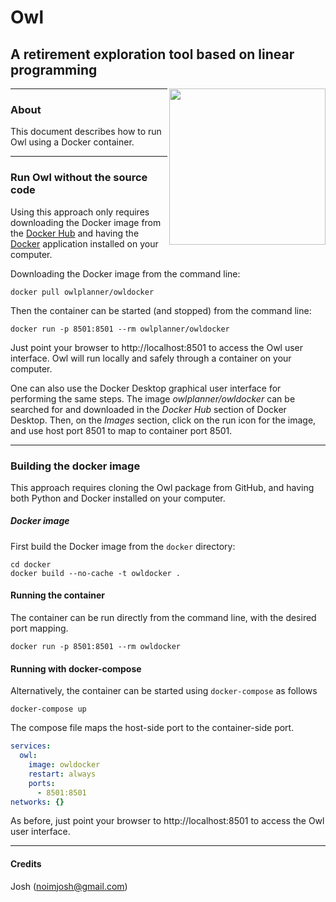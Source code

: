 # Owl

## A retirement exploration tool based on linear programming

<img align=right src="https://raw.github.com/mdlacasse/Owl/main/docs/images/owl.png" width="250">

------------------------------------------------------------------------------------
### About
This document describes how to run Owl using a Docker container.

------------------------------------------------------------------------------------
### Run Owl without the source code
Using this approach only requires downloading the Docker image from
the [Docker Hub](http://hub.docker.com) and having the [Docker](http://docker.com)
application installed on your computer.

Downloading the Docker image from the command line:
```
docker pull owlplanner/owldocker
```
Then the container can be started (and stopped) from the command line:
```
docker run -p 8501:8501 --rm owlplanner/owldocker
```

Just point your browser to http://localhost:8501 to access the Owl user interface.
Owl will run locally and safely through a container on your computer.

One can also use the Docker Desktop graphical user interface for performing the same steps.
The image *owlplanner/owldocker* can be searched for and downloaded in the 
*Docker Hub* section of Docker Desktop. Then, on the *Images* section,
click on the run icon for the image, and use host port 8501 to map to container port 8501.

------------------------------------------------------------------------------------
### Building the docker image
This approach requires cloning the Owl package from GitHub,
and having both Python and Docker installed on your computer.

##### Docker image
First build the Docker image from the `docker` directory:
```shell
cd docker
docker build --no-cache -t owldocker .
```

#### Running the container
The container can be run directly from the command line,
with the desired port mapping.

```shell
docker run -p 8501:8501 --rm owldocker
```

#### Running with docker-compose
Alternatively, the container can be started using `docker-compose` as follows
```shell
docker-compose up
```
The compose file maps the host-side port to the container-side port.
```yml
services:
  owl:
    image: owldocker
    restart: always
    ports:
      - 8501:8501
networks: {}
```
As before, just point your browser to http://localhost:8501 to access the Owl user interface.

------------------------------------------------------------------------------------

#### Credits
Josh (noimjosh@gmail.com)
